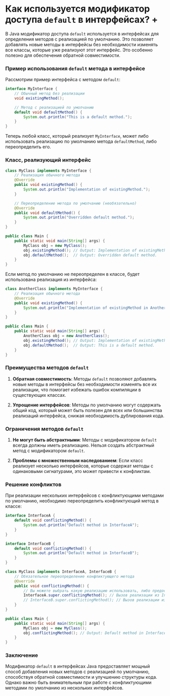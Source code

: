 # Как используется модификатор доступа `default` в интерфейсах? +

В Java модификатор доступа `default` используется в интерфейсах для определения методов с реализацией по умолчанию. Это позволяет добавлять новые методы в интерфейсы без необходимости изменять все классы, которые уже реализуют этот интерфейс. Это особенно полезно для обеспечения обратной совместимости.

### Пример использования `default` метода в интерфейсе

Рассмотрим пример интерфейса с методом `default`:

```java
interface MyInterface {
    // Обычный метод без реализации
    void existingMethod();

    // Метод с реализацией по умолчанию
    default void defaultMethod() {
        System.out.println("This is a default method.");
    }
}
```

Теперь любой класс, который реализует `MyInterface`, может либо использовать реализацию по умолчанию метода `defaultMethod`, либо переопределить его.

### Класс, реализующий интерфейс

```java
class MyClass implements MyInterface {
    // Реализация обычного метода
    @Override
    public void existingMethod() {
        System.out.println("Implementation of existingMethod.");
    }

    // Переопределение метода по умолчанию (необязательно)
    @Override
    public void defaultMethod() {
        System.out.println("Overridden default method.");
    }
}

public class Main {
    public static void main(String[] args) {
        MyClass obj = new MyClass();
        obj.existingMethod(); // Output: Implementation of existingMethod.
        obj.defaultMethod();  // Output: Overridden default method.
    }
}
```

Если метод по умолчанию не переопределен в классе, будет использована реализация из интерфейса:

```java
class AnotherClass implements MyInterface {
    // Реализация обычного метода
    @Override
    public void existingMethod() {
        System.out.println("Implementation of existingMethod in AnotherClass.");
    }
}

public class Main {
    public static void main(String[] args) {
        AnotherClass obj = new AnotherClass();
        obj.existingMethod(); // Output: Implementation of existingMethod in AnotherClass.
        obj.defaultMethod();  // Output: This is a default method.
    }
}
```

### Преимущества методов `default`

1. **Обратная совместимость**: Методы `default` позволяют добавлять новые методы в интерфейсы без необходимости изменять все их реализации, что помогает избежать ошибок компиляции в существующих классах.

2. **Упрощение интерфейсов**: Методы по умолчанию могут содержать общий код, который может быть полезен для всех или большинства реализаций интерфейса, снижая необходимость дублирования кода.

### Ограничения методов `default`

1. **Не могут быть абстрактными**: Методы с модификатором `default` всегда должны иметь реализацию. Нельзя создать абстрактный метод с модификатором `default`.

2. **Проблемы с множественным наследованием**: Если класс реализует несколько интерфейсов, которые содержат методы с одинаковыми сигнатурами, это может привести к конфликтам.

### Решение конфликтов

При реализации нескольких интерфейсов с конфликтующими методами по умолчанию, необходимо переопределить конфликтующий метод в классе:

```java
interface InterfaceA {
    default void conflictingMethod() {
        System.out.println("Default method in InterfaceA");
    }
}

interface InterfaceB {
    default void conflictingMethod() {
        System.out.println("Default method in InterfaceB");
    }
}

class MyClass implements InterfaceA, InterfaceB {
    // Обязательное переопределение конфликтующего метода
    @Override
    public void conflictingMethod() {
        // Вы можете выбрать какую реализацию использовать, либо предоставить свою
        InterfaceA.super.conflictingMethod(); // Вызов реализации из InterfaceA
        // InterfaceB.super.conflictingMethod(); // Вызов реализации из InterfaceB
    }
}

public class Main {
    public static void main(String[] args) {
        MyClass obj = new MyClass();
        obj.conflictingMethod(); // Output: Default method in InterfaceA
    }
}
```

### Заключение

Модификатор `default` в интерфейсах Java предоставляет мощный способ добавления новых методов с реализацией по умолчанию, способствуя обратной совместимости и улучшению структуры кода. Однако важно быть внимательным при работе с конфликтующими методами по умолчанию из нескольких интерфейсов.
